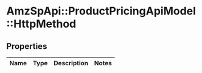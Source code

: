 # AmzSpApi::ProductPricingApiModel::HttpMethod

## Properties
Name | Type | Description | Notes
------------ | ------------- | ------------- | -------------

